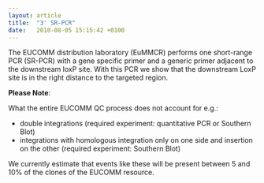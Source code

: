 ```yaml
---
layout: article
title:  "3' SR-PCR"
date:   2010-08-05 15:15:42 +0100
---
```


The EUCOMM  distribution laboratory (EuMMCR) performs one short-range PCR (SR-PCR) with a gene specific primer and a generic primer adjacent to the downstream loxP site.  With this PCR we show that the downstream LoxP site is in the right distance to the targeted region.

**Please Note**:

What the entire EUCOMM QC process does not account for e.g.:

* double integrations (required experiment: quantitative PCR or Southern Blot)
* integrations with homologous integration only on one side and insertion on the other (required experiment: Southern Blot)

We currently estimate that events like these will be present between 5 and 10% of the clones of the EUCOMM resource.
